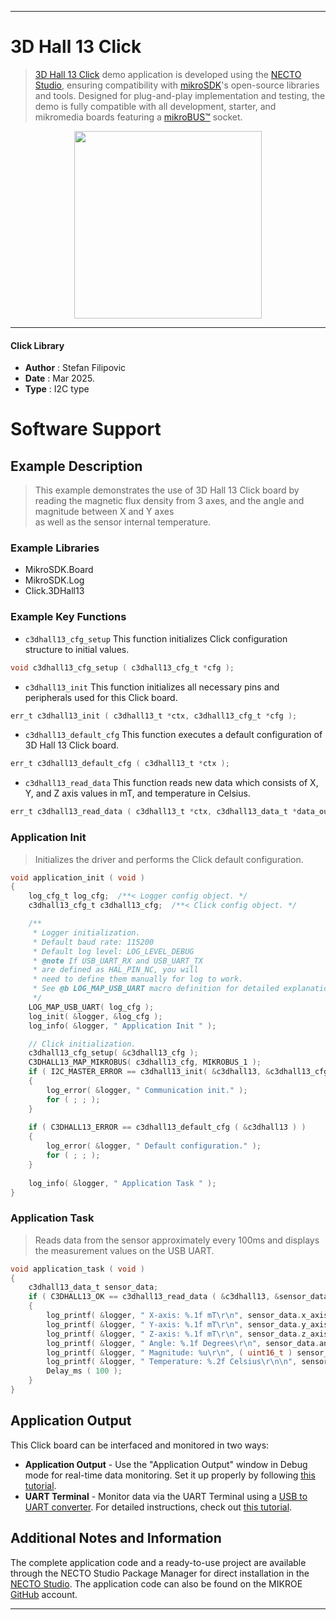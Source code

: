 
---
# 3D Hall 13 Click

> [3D Hall 13 Click](https://www.mikroe.com/?pid_product=MIKROE-6555) demo application is developed using
the [NECTO Studio](https://www.mikroe.com/necto), ensuring compatibility with [mikroSDK](https://www.mikroe.com/mikrosdk)'s
open-source libraries and tools. Designed for plug-and-play implementation and testing, the demo is fully compatible with
all development, starter, and mikromedia boards featuring a [mikroBUS&trade;](https://www.mikroe.com/mikrobus) socket.

<p align="center">
  <img src="https://www.mikroe.com/?pid_product=MIKROE-6555&image=1" height=300px>
</p>

---

#### Click Library

- **Author**        : Stefan Filipovic
- **Date**          : Mar 2025.
- **Type**          : I2C type

# Software Support

## Example Description

> This example demonstrates the use of 3D Hall 13 Click board by reading the magnetic
flux density from 3 axes, and the angle and magnitude between X and Y axes  
as well as the sensor internal temperature.

### Example Libraries

- MikroSDK.Board
- MikroSDK.Log
- Click.3DHall13

### Example Key Functions

- `c3dhall13_cfg_setup` This function initializes Click configuration structure to initial values.
```c
void c3dhall13_cfg_setup ( c3dhall13_cfg_t *cfg );
```

- `c3dhall13_init` This function initializes all necessary pins and peripherals used for this Click board.
```c
err_t c3dhall13_init ( c3dhall13_t *ctx, c3dhall13_cfg_t *cfg );
```

- `c3dhall13_default_cfg` This function executes a default configuration of 3D Hall 13 Click board.
```c
err_t c3dhall13_default_cfg ( c3dhall13_t *ctx );
```

- `c3dhall13_read_data` This function reads new data which consists of X, Y, and Z axis values in mT, and temperature in Celsius.
```c
err_t c3dhall13_read_data ( c3dhall13_t *ctx, c3dhall13_data_t *data_out );
```

### Application Init

> Initializes the driver and performs the Click default configuration.

```c
void application_init ( void )
{
    log_cfg_t log_cfg;  /**< Logger config object. */
    c3dhall13_cfg_t c3dhall13_cfg;  /**< Click config object. */

    /** 
     * Logger initialization.
     * Default baud rate: 115200
     * Default log level: LOG_LEVEL_DEBUG
     * @note If USB_UART_RX and USB_UART_TX 
     * are defined as HAL_PIN_NC, you will 
     * need to define them manually for log to work. 
     * See @b LOG_MAP_USB_UART macro definition for detailed explanation.
     */
    LOG_MAP_USB_UART( log_cfg );
    log_init( &logger, &log_cfg );
    log_info( &logger, " Application Init " );

    // Click initialization.
    c3dhall13_cfg_setup( &c3dhall13_cfg );
    C3DHALL13_MAP_MIKROBUS( c3dhall13_cfg, MIKROBUS_1 );
    if ( I2C_MASTER_ERROR == c3dhall13_init( &c3dhall13, &c3dhall13_cfg ) ) 
    {
        log_error( &logger, " Communication init." );
        for ( ; ; );
    }
    
    if ( C3DHALL13_ERROR == c3dhall13_default_cfg ( &c3dhall13 ) )
    {
        log_error( &logger, " Default configuration." );
        for ( ; ; );
    }
    
    log_info( &logger, " Application Task " );
}
```

### Application Task

> Reads data from the sensor approximately every 100ms and displays the measurement values on the USB UART.

```c
void application_task ( void )
{
    c3dhall13_data_t sensor_data;
    if ( C3DHALL13_OK == c3dhall13_read_data ( &c3dhall13, &sensor_data ) )
    {
        log_printf( &logger, " X-axis: %.1f mT\r\n", sensor_data.x_axis );
        log_printf( &logger, " Y-axis: %.1f mT\r\n", sensor_data.y_axis );
        log_printf( &logger, " Z-axis: %.1f mT\r\n", sensor_data.z_axis );
        log_printf( &logger, " Angle: %.1f Degrees\r\n", sensor_data.angle );
        log_printf( &logger, " Magnitude: %u\r\n", ( uint16_t ) sensor_data.magnitude );
        log_printf( &logger, " Temperature: %.2f Celsius\r\n\n", sensor_data.temperature );
        Delay_ms ( 100 );
    }
}
```

## Application Output

This Click board can be interfaced and monitored in two ways:
- **Application Output** - Use the "Application Output" window in Debug mode for real-time data monitoring.
Set it up properly by following [this tutorial](https://www.youtube.com/watch?v=ta5yyk1Woy4).
- **UART Terminal** - Monitor data via the UART Terminal using
a [USB to UART converter](https://www.mikroe.com/click/interface/usb?interface*=uart,uart). For detailed instructions,
check out [this tutorial](https://help.mikroe.com/necto/v2/Getting%20Started/Tools/UARTTerminalTool).

## Additional Notes and Information

The complete application code and a ready-to-use project are available through the NECTO Studio Package Manager for 
direct installation in the [NECTO Studio](https://www.mikroe.com/necto). The application code can also be found on
the MIKROE [GitHub](https://github.com/MikroElektronika/mikrosdk_click_v2) account.

---

